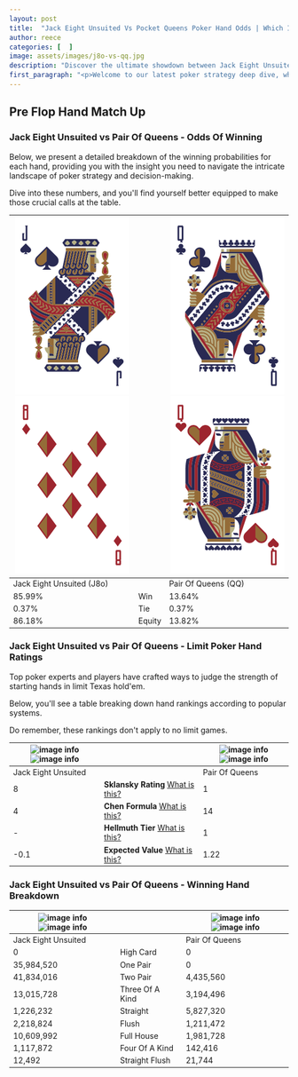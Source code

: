 ```yaml
---
layout: post
title:  "Jack Eight Unsuited Vs Pocket Queens Poker Hand Odds | Which Is The Better Hand In Poker? A Complete Guide"
author: reece
categories: [  ]
image: assets/images/j8o-vs-qq.jpg
description: "Discover the ultimate showdown between Jack Eight Unsuited and Pair Of Queens in poker! Uncover the odds, strategies, and scenarios where one hand triumphs over the other. Get ready to up your poker game with this thrilling analysis."
first_paragraph: "<p>Welcome to our latest poker strategy deep dive, where we're pitting two distinct hands against each other in a high-stakes showdown: Jack Eight Unsuited vs Pair Of Queens.</p><p>In the dynamic world of poker, every decision counts, and knowing which hand holds the upper hand is key to your success at the table.</p><p>In this article, we'll dissect these two hands, explore the scenarios where one dominates the other, and equip you with the knowledge to make strategic choices that can tip the odds in your favor.</p><p>Get ready to unravel the intriguing dynamics of these poker hands and elevate your game to new heights.</p>"
---
```




[comment]: # (sp0)

## Pre Flop Hand Match Up

<div class="table hand-ratings" markdown="1"> 



### Jack Eight Unsuited vs Pair Of Queens - Odds Of Winning

Below, we present a detailed breakdown of the winning probabilities for each hand, providing you with the insight you need to navigate the intricate landscape of poker strategy and decision-making. 

Dive into these numbers, and you'll find yourself better equipped to make those crucial calls at the table.


    
| ![image info](assets/images/hand1/j.png) ![image info](assets/images/hand1/8o.png) |  | ![image info](assets/images/hand2/q.png) ![image info](assets/images/hand2/qo.png) |
| -------- | -------- | -------- |
| Jack Eight Unsuited (J8o) |  | Pair Of Queens (QQ) |
| 85.99% | Win | 13.64% |
| 0.37% | Tie | 0.37% |
| 86.18% | Equity | 13.82% |




[comment]: # (sp1)



### Jack Eight Unsuited vs Pair Of Queens - Limit Poker Hand Ratings

Top poker experts and players have crafted ways to judge the strength of starting hands in limit Texas hold'em. 

Below, you'll see a table breaking down hand rankings according to popular systems. 

Do remember, these rankings don't apply to no limit games.


    
| ![image info](https://www.riverpairs.com/assets/images/hand1/j.png) ![image info](https://www.riverpairs.com/assets/images/hand1/8o.png) |  | ![image info](https://www.riverpairs.com/assets/images/hand2/q.png) ![image info](https://www.riverpairs.com/assets/images/hand2/qo.png) |
| -------- | -------- | -------- |
| Jack Eight Unsuited |  | Pair Of Queens |
| 8 | **Sklansky Rating** [What is this?](/sklansky-rating-explained) | 1 |
| 4 | **Chen Formula** [What is this?](/chen-formula-explained) | 14 |
| - | **Hellmuth Tier** [What is this?](/Hellmuth-tier-explained) | 1 |
| -0.1 | **Expected Value** [What is this?](/expected-value-explained) | 1.22 |




[comment]: # (sp2)



### Jack Eight Unsuited vs Pair Of Queens - Winning Hand Breakdown


    
| ![image info](https://www.riverpairs.com/assets/images/hand1/j.png) ![image info](https://www.riverpairs.com/assets/images/hand1/8o.png) |  | ![image info](https://www.riverpairs.com/assets/images/hand2/q.png) ![image info](https://www.riverpairs.com/assets/images/hand2/qo.png) |
| -------- | -------- | -------- |
| Jack Eight Unsuited |  | Pair Of Queens |
| 0 | High Card | 0 |
| 35,984,520 | One Pair | 0 |
| 41,834,016 | Two Pair | 4,435,560 |
| 13,015,728 | Three Of A Kind | 3,194,496 |
| 1,226,232 | Straight | 5,827,320 |
| 2,218,824 | Flush | 1,211,472 |
| 10,609,992 | Full House | 1,981,728 |
| 1,117,872 | Four Of A Kind | 142,416 |
| 12,492 | Straight Flush | 21,744 |




[comment]: # (sp3)



</div>

[comment]: # (sp4)



[comment]: # (sp5)


